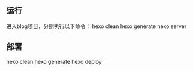 ## 运行
进入blog项目，分别执行以下命令：
hexo clean
hexo generate
hexo server
## 部署
hexo clean
hexo generate
hexo deploy